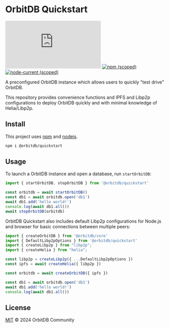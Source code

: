 # OrbitDB Quickstart

[![Matrix](https://img.shields.io/matrix/orbit-db%3Amatrix.org)](https://app.element.io/#/room/#orbit-db:matrix.org) [![npm (scoped)](https://img.shields.io/npm/v/%40orbitdb/quickstart)](https://www.npmjs.com/package/@orbitdb/quickstart) [![node-current (scoped)](https://img.shields.io/node/v/%40orbitdb/quickstart)](https://www.npmjs.com/package/@orbitdb/quickstart)

A preconfigured OrbitDB instance which allows users to quickly "test drive" OrbitDB. 

This repository provides convenience functions and IPFS and Libp2p configurations to deploy OrbitDB quickly and with minimal knowledge of Helia/Libp2p.

## Install

This project uses [npm](http://npmjs.com/) and [nodejs](https://nodejs.org/).

```sh
npm i @orbitdb/quickstart
```

## Usage

To launch a OrbitDB instance and open a database, run `startOrbitDB`:

```js
import { startOrbitDB, stopOrbitDB } from '@orbitdb/quickstart'

const orbitdb = await startOrbitDB()
const db1 = await orbitdb.open('db1')
await db1.add('hello world!')
console.log(await db1.all())
await stopOrbitDB(orbitdb)
```

OrbitDB Quickstart also includes default Libp2p configurations for Node.js and browser for basic connections between multiple peers:

```js
import { createOrbitDB } from '@orbitdb/core'
import { DefaultLibp2pOptions } from '@orbitdb/quickstart'
import { createLibp2p } from "libp2p";
import { createHelia } from "helia";

const libp2p = createLibp2p({ ...DefaultLibp2pOptions })
const ipfs = await createHelia({ libp2p })

const orbitdb = await createOrbitDB({ ipfs })

const db1 = await orbitdb.open('db1')
await db1.add('hello world!')
console.log(await db1.all())
```


## License

[MIT](LICENSE) © 2024 OrbitDB Community
